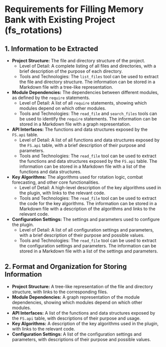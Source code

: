 # Requirements for Filling Memory Bank with Existing Project (fs_rotations)

## 1. Information to be Extracted

*   **Project Structure:** The file and directory structure of the project.
    *   Level of Detail: A complete listing of all files and directories, with a brief description of the purpose of each directory.
    *   Tools and Technologies: The `list_files` tool can be used to extract the file and directory structure. The information can be stored in a Markdown file with a tree-like representation.
*   **Module Dependencies:** The dependencies between different modules, as defined by the `require` statements.
    *   Level of Detail: A list of all `require` statements, showing which modules depend on which other modules.
    *   Tools and Technologies: The `read_file` and `search_files` tools can be used to identify the `require` statements. The information can be stored in a Markdown file with a graph representation.
*   **API Interfaces:** The functions and data structures exposed by the `FS.api` table.
    *   Level of Detail: A list of all functions and data structures exposed by the `FS.api` table, with a brief description of their purpose and parameters.
    *   Tools and Technologies: The `read_file` tool can be used to extract the functions and data structures exposed by the `FS.api` table. The information can be stored in a Markdown file with a list of the functions and data structures.
*   **Key Algorithms:** The algorithms used for rotation logic, combat forecasting, and other core functionalities.
    *   Level of Detail: A high-level description of the key algorithms used in the plugin, with links to the relevant code.
    *   Tools and Technologies: The `read_file` tool can be used to extract the code for the key algorithms. The information can be stored in a Markdown file with a description of the algorithms and links to the relevant code.
*   **Configuration Settings:** The settings and parameters used to configure the plugin.
    *   Level of Detail: A list of all configuration settings and parameters, with a brief description of their purpose and possible values.
    *   Tools and Technologies: The `read_file` tool can be used to extract the configuration settings and parameters. The information can be stored in a Markdown file with a list of the settings and parameters.

## 2. Format and Organization for Storing Information

*   **Project Structure:** A tree-like representation of the file and directory structure, with links to the corresponding files.
*   **Module Dependencies:** A graph representation of the module dependencies, showing which modules depend on which other modules.
*   **API Interfaces:** A list of the functions and data structures exposed by the `FS.api` table, with descriptions of their purpose and usage.
*   **Key Algorithms:** A description of the key algorithms used in the plugin, with links to the relevant code.
*   **Configuration Settings:** A list of the configuration settings and parameters, with descriptions of their purpose and possible values.